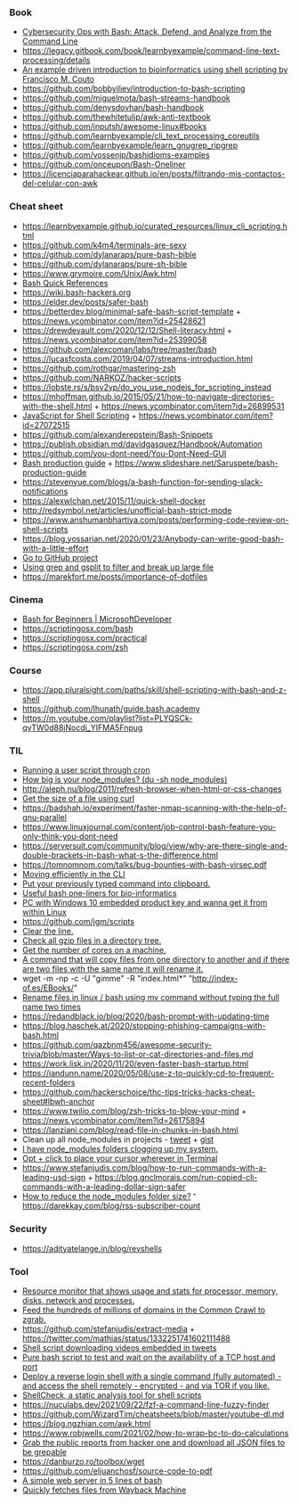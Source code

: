 ### Book

- [Cybersecurity Ops with Bash: Attack, Defend, and Analyze from the Command Line](https://github.com/cybersecurityops/cyber-ops-with-bash)
- https://legacy.gitbook.com/book/learnbyexample/command-line-text-processing/details
- [An example driven introduction to bioinformatics using shell scripting by Francisco M. Couto](http://labs.rd.ciencias.ulisboa.pt/book)
- https://github.com/bobbyiliev/introduction-to-bash-scripting
- https://github.com/miguelmota/bash-streams-handbook
- https://github.com/denysdovhan/bash-handbook
- https://github.com/thewhitetulip/awk-anti-textbook
- https://github.com/inputsh/awesome-linux#books
- https://github.com/learnbyexample/cli_text_processing_coreutils
- https://github.com/learnbyexample/learn_gnugrep_ripgrep
- https://github.com/vossenjp/bashidioms-examples
- https://github.com/onceupon/Bash-Oneliner
- https://licenciaparahackear.github.io/en/posts/filtrando-mis-contactos-del-celular-con-awk

### Cheat sheet

- https://learnbyexample.github.io/curated_resources/linux_cli_scripting.html
- https://github.com/k4m4/terminals-are-sexy
- https://github.com/dylanaraps/pure-bash-bible
- https://github.com/dylanaraps/pure-sh-bible
- https://www.grymoire.com/Unix/Awk.html
- [Bash Quick References](https://shellmagic.xyz)
- https://wiki.bash-hackers.org
- https://elder.dev/posts/safer-bash
- https://betterdev.blog/minimal-safe-bash-script-template + https://news.ycombinator.com/item?id=25428621
- https://drewdevault.com/2020/12/12/Shell-literacy.html + https://news.ycombinator.com/item?id=25399058
- https://github.com/alexcoman/labs/tree/master/bash
- https://lucasfcosta.com/2019/04/07/streams-introduction.html
- https://github.com/rothgar/mastering-zsh
- https://github.com/NARKOZ/hacker-scripts
- https://lobste.rs/s/bsv2yp/do_you_use_nodejs_for_scripting_instead
- https://mhoffman.github.io/2015/05/21/how-to-navigate-directories-with-the-shell.html + https://news.ycombinator.com/item?id=26899531
- [JavaScript for Shell Scripting](https://github.com/google/zx) + https://news.ycombinator.com/item?id=27072515
- https://github.com/alexanderepstein/Bash-Snippets
- https://publish.obsidian.md/davidgasquez/Handbook/Automation
- https://github.com/you-dont-need/You-Dont-Need-GUI
- [Bash production guide](https://twitter.com/saruspete/status/1263109895345377280) + https://www.slideshare.net/Saruspete/bash-production-guide
- https://stevenyue.com/blogs/a-bash-function-for-sending-slack-notifications
- https://alexwlchan.net/2015/11/quick-shell-docker
- http://redsymbol.net/articles/unofficial-bash-strict-mode
- https://www.anshumanbhartiya.com/posts/performing-code-review-on-shell-scripts
- https://blog.yossarian.net/2020/01/23/Anybody-can-write-good-bash-with-a-little-effort
- [Go to GitHub project](https://gist.github.com/jonathantneal/f7cb7a49a914f3963ca100fe34ae44f2)
- [Using grep and gsplit to filter and break up large file](https://harry.dev/posts/filtering-and-splitting-files)
- https://marekfort.me/posts/importance-of-dotfiles

### Cinema

- [Bash for Beginners | MicrosoftDeveloper](https://m.youtube.com/playlist?list=PLlrxD0HtieHh9ZhrnEbZKhzk0cetzuX7l)
- https://scriptingosx.com/bash
- https://scriptingosx.com/practical
- https://scriptingosx.com/zsh

### Course

- https://app.pluralsight.com/paths/skill/shell-scripting-with-bash-and-z-shell
- https://github.com/lhunath/guide.bash.academy
- https://m.youtube.com/playlist?list=PLYQSCk-qyTW0d88jNocdi_YIFMA5Fnpug

### TIL

- [Running a user script through cron](http://www.federicopereiro.com/script-cron)
- [How big is your node_modules? (du -sh node_modules)](https://twitter.com/cpojer/status/1231602883759616000)
- http://aleph.nu/blog/2011/refresh-browser-when-html-or-css-changes
- [Get the size of a file using curl](https://twitter.com/WebReflection/status/1231278323487080449)
- https://badshah.io/experiment/faster-nmap-scanning-with-the-help-of-gnu-parallel
- https://www.linuxjournal.com/content/job-control-bash-feature-you-only-think-you-dont-need
- https://serversuit.com/community/blog/view/why-are-there-single-and-double-brackets-in-bash-what-s-the-difference.html
- https://tomnomnom.com/talks/bug-bounties-with-bash-virsec.pdf
- [Moving efficiently in the CLI](https://clementc.github.io/blog/2018/01/25/moving_cli)
- [Put your previously typed command into clipboard.](https://twitter.com/chaignc/status/1199670722211254273)
- [Useful bash one-liners for bio-informatics](https://github.com/stephenturner/oneliners)
- [PC with Windows 10 embedded product key and wanna get it from within Linux](https://twitter.com/grufwub/status/1204511341219848194)
- https://github.com/jgm/scripts
- [Clear the line.](https://twitter.com/chaignc/status/1213412331876732928)
- [Check all gzip files in a directory tree.](https://twitter.com/rotnroll666/status/1211951342492753920)
- [Get the number of cores on a machine.](https://twitter.com/ReplicaJune/status/1212645946867228672)
- [A command that will copy files from one directory to another and if there are two files with the same name it will rename it.](https://twitter.com/kentcdodds/status/1215744921287589888)
- wget -m -np -c -U "gimme" -R "index.html\*" "http://index-of.es/EBooks/"
- [Rename files in linux / bash using mv command without typing the full name two times](https://gist.github.com/premek/6e70446cfc913d3c929d7cdbfe896fef)
- https://redandblack.io/blog/2020/bash-prompt-with-updating-time
- https://blog.haschek.at/2020/stopping-phishing-campaigns-with-bash.html
- https://github.com/qazbnm456/awesome-security-trivia/blob/master/Ways-to-list-or-cat-directories-and-files.md
- https://work.lisk.in/2020/11/20/even-faster-bash-startup.html
- https://iandunn.name/2020/05/08/use-z-to-quickly-cd-to-frequent-recent-folders
- https://github.com/hackerschoice/thc-tips-tricks-hacks-cheat-sheet#lbwh-anchor
- https://www.twilio.com/blog/zsh-tricks-to-blow-your-mind + https://news.ycombinator.com/item?id=26175894
- https://lanziani.com/blog/read-file-in-chunks-in-bash.html
- Clean up all node_modules in projects - [tweet](https://twitter.com/swyx/status/1064672618450579457) + [gist](https://gist.github.com/zephraph/9169b9de4568b858f4b0e45fc41218b7)
- [I have node_modules folders clogging up my system.](https://twitter.com/dolearning/status/1372481620259770373)
- [Opt + click to place your cursor wherever in Terminal](https://twitter.com/leonte_dev/status/1264140864751878144)
- https://www.stefanjudis.com/blog/how-to-run-commands-with-a-leading-usd-sign + https://blog.gnclmorais.com/run-copied-cli-commands-with-a-leading-dollar-sign-safer
- [How to reduce the node_modules folder size?](https://twitter.com/Raynos/status/1436655636125736962)
  ־ https://darekkay.com/blog/rss-subscriber-count

### Security

- https://adityatelange.in/blog/revshells

### Tool

- [Resource monitor that shows usage and stats for processor, memory, disks, network and processes.](https://github.com/aristocratos/bashtop)
- [Feed the hundreds of millions of domains in the Common Crawl to zgrab.](https://github.com/lsb/zgrab-the-web)
- https://github.com/stefanjudis/extract-media + https://twitter.com/mathias/status/1332251741602111488
- [Shell script downloading videos embedded in tweets](https://gist.github.com/ngregoire/43891d80fde3c6cbb1a52a5a6468fe41)
- [Pure bash script to test and wait on the availability of a TCP host and port](https://github.com/vishnubob/wait-for-it)
- [Deploy a reverse login shell with a single command (fully automated) - and access the shell remotely - encrypted - and via TOR if you like.](https://www.gsocket.io/deploy)
- [ShellCheck, a static analysis tool for shell scripts](https://github.com/koalaman/shellcheck)
- https://nuculabs.dev/2021/09/22/fzf-a-command-line-fuzzy-finder
- https://github.com/WizardTim/cheatsheets/blob/master/youtube-dl.md
- https://blog.ngzhian.com/awk.html
- https://www.robjwells.com/2021/02/how-to-wrap-bc-to-do-calculations
- [Grab the public reports from hacker one and download all JSON files to be grepable](https://github.com/zeroc00I/AllVideoPocsFromHackerOne)
- https://danburzo.ro/toolbox/wget
- https://github.com/eljuanchosf/source-code-to-pdf
- [A simple web server in 5 lines of bash](https://github.com/benrady/shinatra)
- [Quickly fetches files from Wayback Machine](https://github.com/riza/wb)
